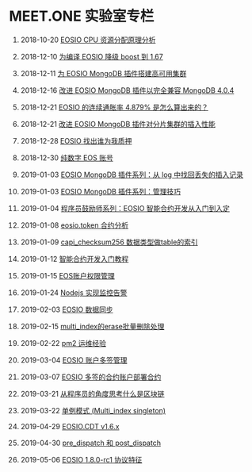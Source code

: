 # MEET.ONE 实验室专栏

1. 2018-10-20 [EOSIO CPU 资源分配原理分析](docs/EOSIO-CPU.md)

2. 2018-12-10 [为编译 EOSIO 降级 boost 到 1.67](docs/downgrade-boost-for-eosio.md)

3. 2018-12-11 [为 EOSIO MongoDB 插件搭建高可用集群](docs/mongodb-on-centos.md)

4. 2018-12-16 [改进 EOSIO MongoDB 插件以完全兼容 MongoDB 4.0.4](docs/using-mongodb4-with-eosio-mongodb-plugin.md)

5. 2018-12-21 [EOSIO 的连续通胀率 4.879% 是怎么算出来的？](docs/eosio-continuous-rate.md)

6. 2018-12-21 [改进 EOSIO MongoDB 插件对分片集群的插入性能](docs/eosio-fix-cluster-writes-for-mongodb.md)

7. 2018-12-28 [EOSIO 找出谁为我质押](docs/eosio-find-out-who-stakes-for-me.md)

8. 2018-12-30 [纯数字 EOS 账号](docs/numeric-eosio-name.md)

9. 2019-01-03 [EOSIO MongoDB 插件系列：从 log 中找回丢失的插入记录](docs/eosio-mongodb-plugin-find-lost-insertion-from-logs.md)

10. 2019-01-03 [EOSIO MongoDB 插件系列：管理技巧](docs/eosio-mongodb-plugin-management-skills.md)

11. 2019-01-04 [程序员鼓励师系列：EOSIO 智能合约开发从入门到入定](docs/eosio-smart-contracts-development-beginners-guide.md)

12. 2019-01-08 [eosio.token 合约分析](docs/eosio-smart-contract-eosio.token.md)

13. 2019-01-09 [capi_checksum256 数据类型做table的索引](docs/eosio-smart-contract-capi_checksum256-as-table-key.md)

14. 2019-01-12 [智能合约开发入门教程](docs/eosio-smart-contract-how-to-program.md)

15. 2019-01-15 [EOS账户权限管理](docs/eosio-account-permission-management.md)

16. 2019-01-24 [Nodejs 实现监控告警](docs/push-notification-to-im-using-nodejs.md)

17. 2019-02-03 [EOSIO 数据同步](docs/eosio-data-synchronization.md)

18. 2019-02-15 [multi_index的erase批量删除处理](docs/eosio-smart-contract-multi_index-erase.md)

19. 2019-02-22 [pm2 运维经验](docs/pm2-ops.md)

20. 2019-03-04 [EOSIO 账户多签管理](docs/eosio-multisig.md)

21. 2019-03-07 [EOSIO 多签的合约账户部署合约](docs/eosio-set-multisig-contract.md)

22. 2019-03-21 [从程序员的角度思考什么是区块链](docs/what-is-blockchain.md)

23. 2019-03-22 [单例模式 (Multi_index singleton)](docs/eosio-singleton.md)

24. 2019-04-29 [EOSIO.CDT v1.6.x](docs/eosio.cdt-v1.5.x-update-to-eosio.cdt-v1.6.x.md)

25. 2019-04-30 [pre_dispatch 和 post_dispatch](docs/eosio-pre_dispatch-post_dispatch.md)

26. 2019-05-06 [EOSIO 1.8.0-rc1 协议特征](docs/eosio-protocol-features.md)
